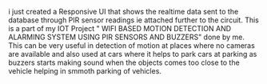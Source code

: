 i just created a Responsive UI that shows the realtime data sent to the database through PIR sensor readings ie attached further to the circuit. This is a part of my IOT Project " WIFI BASED MOTION DETECTION AND ALARMING SYSTEM USING PIR SENSORS AND BUZZERS" done by me.
This can be very useful in detection of motion at places where no cameras are available and also used at cars where it helps to park cars at parking as buzzers starts making sound when the objects comes too close to the vehicle helping in smmoth parking of vehicles.
